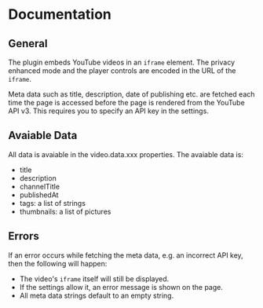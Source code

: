 # Documentation

## General

The plugin embeds YouTube videos in an `iframe` element. The privacy enhanced mode and the player controls are encoded in the URL of the `iframe`.

Meta data such as title, description, date of publishing etc. are fetched each time the page is accessed before the page is rendered from the YouTube API v3. This requires you to specify an API key in the settings.

## Avaiable Data

All data is avaiable in the video.data.xxx properties. The avaiable data is:

- title
- description
- channelTitle
- publishedAt
- tags: a list of strings
- thumbnails: a list of pictures

## Errors

If an error occurs while fetching the meta data, e.g. an incorrect API key, then the following will happen:

- The video's `iframe` itself will still be displayed.
- If the settings allow it, an error message is shown on the page.
- All meta data strings default to an empty string.
